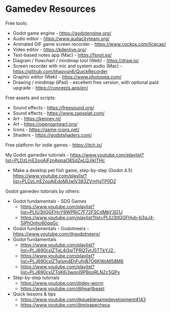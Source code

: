 # Gamedev Resources

Free tools:
- Godot game engine - https://godotengine.org/
- Audio editor - https://www.audacityteam.org/
- Animated GIF game screen recorder - https://www.cockos.com/licecap/
- Video editor - https://kdenlive.org/
- Text-based notes app (Mac) - https://fsnot.es/
- Diagram / flowchart / mindmap tool (Web) - https://draw.io/
- Screen recorder with mic and system audio (Mac) - https://github.com/lihaoyun6/QuickRecorder
- Graphic editor (Web) - https://www.photopea.com/
- Drawing / mindmap (iPad) - excellent free version, with optional paid upgrade - https://concepts.app/en/

Free assets and scripts:
- Sound effects - https://freesound.org/
- Sound effects - https://www.zapsplat.com/
- Art - https://kenney.nl/
- Art - https://opengameart.org/
- Icons - https://game-icons.net/
- Shaders - https://godotshaders.com/

Free platform for indie games - https://itch.io/

My Godot gamedev tutorials - https://www.youtube.com/playlist?list=PLDzLmE2ooAiFznAppaO8SdZeLQJjkITHc
- Make a desktop pet fish game, step-by-step (Godot 4.5) https://www.youtube.com/playlist?list=PLDzLmE2ooAiEdoMUwlV383ZVmfigTP0DZ

Godot gamedev tutorials by others:
- Godot fundamentals - SDG Games
  - https://www.youtube.com/playlist?list=PLIU3tIGGFHvY9WPRiC7F72FSCdMbY3G1J
  - https://www.youtube.com/playlist?list=PLIU3tIGGFHvb-b3qJ4-5iPhOnho60qqGc
- Godot fundamentals - Godotneers - https://www.youtube.com/@godotneers/
- Godot fundamentals
  - https://www.youtube.com/playlist?list=PLJ690cxlZTgL4i3sjTPRQTyrJ5TTkYJ2_
  - https://www.youtube.com/playlist?list=PLJ690cxlZTgIsmdEhFufnB7O6KWoMS8M6
  - https://www.youtube.com/playlist?list=PLJ690cxlZTgK6j3wpoI9PBopRLNZc5QPv
- Step-by-step tutorials
  - https://www.youtube.com/@dev-worm
  - https://www.youtube.com/@heartbeast
- Quick lessons & tips
  - https://www.youtube.com/@queblegamedevelopment4143
  - https://www.youtube.com/@minapecheux

